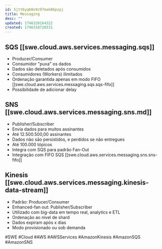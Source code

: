 ```yaml
---
id: 5jtt6yq60x9z97mak86pzpj
title: Messaging
desc: ""
updated: 1746320164322
created: 1746318720331
---
```


## SQS [[swe.cloud.aws.services.messaging.sqs]]

- Producer/Consumer
- Consumidor "puxa" os dados
- Dados são deletados após consumidos
- Consumidores (Workers) ilimitados
- Ordenação garantida apenas em modo FIFO [[swe.cloud.aws.services.messaging.sqs.sqs-fifo]]
- Possibilidade de adicionar delay

## SNS [[swe.cloud.aws.services.messaging.sns.md]]

- Publisher/Subscriber
- Envia dados para muitos assinantes
- Até 12.500.500,00 assinantes
- Dados não sāo persistidos, e perdidos se não entregues
- Até 100.000 tópicos
- Integra com SQS para padrão Fan-Out
- Integração com FIFO SQS [[swe.cloud.aws.services.messaging.sns.sns-fifo]]

## Kinesis [[swe.cloud.aws.services.messaging.kinesis-data-stream]]

- Padrão: Producer/Consumer
- Enhanced-fan out: Publisher/Subscriber
- Utilizado com big-data em tempo real, analytics e ETL
- Ordenação ao nível de shard
- Dados expiram após x dias
- Modo provisionado ou sob demanda

#SWE #Cloud #AWS #AWSServices #AmazonKinesis #AmazonSQS #AmazonSNS
